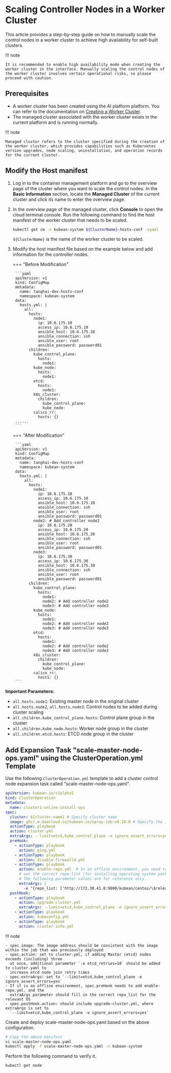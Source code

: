 # Scaling Controller Nodes in a Worker Cluster

This article provides a step-by-step guide on how to manually scale the control nodes in a worker cluster to achieve high availability for self-built clusters.

!!! note

    It is recommended to enable high availability mode when creating the worker cluster in the interface. Manually scaling the control nodes of the worker cluster involves certain operational risks, so please proceed with caution.

## Prerequisites

- A worker cluster has been created using the AI platform platform. You can refer to the documentation on [Creating a Worker Cluster](../clusters/create-cluster.md).
- The managed cluster associated with the worker cluster exists in the current platform and is running normally.

!!! note

    Managed cluster refers to the cluster specified during the creation of the worker cluster, which provides capabilities such as Kubernetes version upgrades, node scaling, uninstallation, and operation records for the current cluster.

## Modify the Host manifest

1. Log in to the container management platform and go to the overview page of the cluster where you want to scale the control nodes. In the __Basic Information__ section, locate the **Managed Cluster** of the current cluster and click its name to enter the overview page.


2. In the overview page of the managed cluster, click **Console** to open the cloud terminal console. Run the following command to find the host manifest of the worker cluster that needs to be scaled.

    ```bash
    kubectl get cm -n kubean-system ${ClusterName}-hosts-conf -oyaml
    ```

    `${ClusterName}` is the name of the worker cluster to be scaled.

3. Modify the host manifest file based on the example below and add information for the controller nodes.

    === "Before Modification"

        ```yaml
        apiVersion: v1
        kind: ConfigMap
        metadata:
          name: tanghai-dev-hosts-conf
          namespace: kubean-system
        data:
          hosts.yml: |
            all:
              hosts:
                node1:
                  ip: 10.6.175.10 
                  access_ip: 10.6.175.10
                  ansible_host: 10.6.175.10 
                  ansible_connection: ssh
                  ansible_user: root
                  ansible_password: password01
              children:
                kube_control_plane:
                  hosts:
                    node1:
                kube_node:
                  hosts:
                    node1:
                etcd:
                  hosts:
                    node1:
                k8s_cluster:
                  children:
                    kube_control_plane:
                    kube_node:
                calico_rr:
                  hosts: {}
        ......
        ```

    === "After Modification"

        ```yaml
        apiVersion: v1
        kind: ConfigMap
        metadata:
          name: tanghai-dev-hosts-conf
          namespace: kubean-system
        data:
          hosts.yml: |
            all:
              hosts:
                node1:
                  ip: 10.6.175.10
                  access_ip: 10.6.175.10 
                  ansible_host: 10.6.175.10
                  ansible_connection: ssh
                  ansible_user: root
                  ansible_password: password01
                node2: # Add controller node2
                  ip: 10.6.175.20
                  access_ip: 10.6.175.20
                  ansible_host: 10.6.175.20
                  ansible_connection: ssh
                  ansible_user: root
                  ansible_password: password01
                node3:
                  ip: 10.6.175.30 
                  access_ip: 10.6.175.30
                  ansible_host: 10.6.175.30 
                  ansible_connection: ssh
                  ansible_user: root
                  ansible_password: password01
              children:
                kube_control_plane:
                  hosts:
                    node1:
                    node2: # Add controller node2
                    node3: # Add controller node3
                kube_node:
                  hosts:
                    node1:
                    node2: # Add controller node2
                    node3: # Add controller node3
                etcd:
                  hosts:
                    node1:
                    node2: # Add controller node2
                    node3: # Add controller node3
                k8s_cluster:
                  children:
                    kube_control_plane:
                    kube_node:
                calico_rr:
                  hosts: {}
        ```

**Important Parameters:**

* `all.hosts.node1`: Existing master node in the original cluster
* `all.hosts.node2`, `all.hosts.node3`: Control nodes to be added during cluster scaling
* `all.children.kube_control_plane.hosts`: Control plane group in the cluster
* `all.children.kube_node.hosts`: Worker node group in the cluster
* `all.children.etcd.hosts`: ETCD node group in the cluster

## Add Expansion Task "scale-master-node-ops.yaml" using the ClusterOperation.yml Template

Use the following `ClusterOperation.yml` template to add a cluster control node expansion task called "scale-master-node-ops.yaml". 

```yaml title="ClusterOperation.yml"
apiVersion: kubean.io/v1alpha1
kind: ClusterOperation
metadata:
  name: cluster1-online-install-ops
spec:
  cluster: ${cluster-name} # Specify cluster name
  image: ghcr.m.daocloud.io/kubean-io/spray-job:v0.18.0 # Specify the image for the kubean job
  actionType: playbook
  action: cluster.yml
  extraArgs: --limit=etcd,kube_control_plane -e ignore_assert_errors=yes
  preHook:
    - actionType: playbook
      action: ping.yml
    - actionType: playbook
      action: disable-firewalld.yml
    - actionType: playbook
      action: enable-repo.yml  # In an offline environment, you need to add this yaml and
      # set the correct repo-list (for installing operating system packages).
      # The following parameter values are for reference only.
      extraArgs: |
        -e "{repo_list: ['http://172.30.41.0:9000/kubean/centos/\$releasever/os/\$basearch','http://172.30.41.0:9000/kubean/centos-iso/\$releasever/os/\$basearch']}"
  postHook:
    - actionType: playbook
      action: upgrade-cluster.yml
      extraArgs: --limit=etcd,kube_control_plane -e ignore_assert_errors=yes
    - actionType: playbook
      action: kubeconfig.yml
    - actionType: playbook
      action: cluster-info.yml
```

!!! note

    - spec.image: The image address should be consistent with the image within the job that was previously deployed
    - spec.action: set to cluster.yml, if adding Master (etcd) nodes exceeds (including) three
      at once, additional parameter `-e etcd_retries=10` should be added to cluster.yaml to
      increase etcd node join retry times
    - spec.extraArgs: set to `--limit=etcd,kube_control_plane -e ignore_assert_errors=yes`
    - If it is an offline environment, spec.preHook needs to add enable-repo.yml, and the
      extraArgs parameter should fill in the correct repo_list for the relevant OS
    - spec.postHook.action: should include upgrade-cluster.yml, where extraArgs is set to
      `--limit=etcd,kube_control_plane -e ignore_assert_errors=yes`

Create and deploy scale-master-node-ops.yaml based on the above configuration.

```bash
# Copy the above manifest
vi scale-master-node-ops.yaml
kubectl apply -f scale-master-node-ops.yaml -n kubean-system
```

Perform the following command to verify it.

```bash
kubectl get node
```
